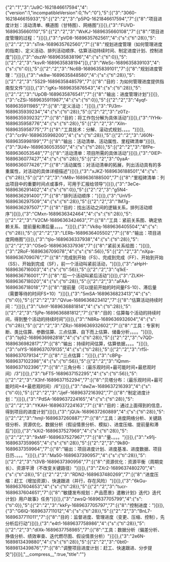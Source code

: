 {"2":"1","3":"Ju9C-1621846617594","4":{"version":1,"incompatibleVersion":0,"fv":"0"},"5":[{"3":"3060-1621846615933","5":[{"2":"2","3":"p5PQ-1621846617594","7":[{"8":"项目进度计划：活动清单、横道图（甘特图）、网络图"}]}]},{"3":"FUVD-1689635660110","5":[{"2":"2","3":"WxKJ-1689635660108","7":[{"8":"项目进度管理的过程："}]}]},{"3":"pVD8-1689635762561","4":{"s":{"ti":28}},"5":[{"2":"2","3":"sTnk-1689635762560","7":[{"8":"规划进度管理（如何管理进度的指南）、定义活动、排列活动顺序、估算活动持续时间、制定进度计划、控制进度"}]}]},{"3":"dszW-1689635838196","4":{"s":{"ti":0}},"5":[{"2":"2","3":"ksvR-1689635838194"}]},{"3":"WeSc-1689635839103","4":{"s":{"ti":0}},"5":[{"2":"2","3":"Nc6B-1689635839101","7":[{"8":"规划进度管理："}]}]},{"3":"vk8w-1689635848580","4":{"s":{"ti":28}},"5":[{"2":"2","3":"5S29-1689635848579","7":[{"8":"目的：为如何管理进度提供指南型文件"}]}]},{"3":"igKs-1689635876543","4":{"s":{"ti":28}},"5":[{"2":"2","3":"UpOB-1689635876541","7":[{"8":"输出：进度管理计划"}]}]},{"3":"cZSi-1689635911987","4":{"s":{"ti":0}},"5":[{"2":"2","3":"4yqf-1689635911985","7":[{"8":"定义活动："}]}]},{"3":"PJ3m-1689635939234","4":{"s":{"ti":28}},"5":[{"2":"2","3":"z0Tz-1689635939232","7":[{"8":"目的：将工作包分解为具体活动"}]}]},{"3":"IYHk-1689635958776","4":{"s":{"ti":28}},"5":[{"2":"2","3":"Xiln-1689635958775","7":[{"8":"工具技术：分解、滚动式规划、。。。"}]}]},{"3":"cr9V-1689635998200","4":{"s":{"ti":28}},"5":[{"2":"2","3":"J60N-1689635998199","7":[{"8":"输出：活动清单、活动属性、里程碑清单"}]}]},{"3":"3U4v-1689636053550","4":{"s":{"ti":28}},"5":[{"2":"2","3":"BfPe-1689636053548","7":[{"8":"活动清单：项目所需的具体活动"}]}]},{"3":"0lEP-1689636077427","4":{"s":{"ti":28}},"5":[{"2":"2","3":"0yaA-1689636077426","7":[{"8":"活动属性：对活动清单的拓展，列出活动具有的多重属性，对活动的具体详细描述"}]}]},{"3":"xJKZ-1689636188501","4":{"s":{"ti":28}},"5":[{"2":"2","3":"rM8v-1689636188500","7":[{"8":"里程碑清单：列出项目中的重要时间点或事件，可用于汇报给领导"}]}]},{"3":"3eCe-1689636291402","4":{"s":{"ti":0}},"5":[{"2":"2","3":"g5N4-1689636291400","7":[{"8":"排列活动顺序："}]}]},{"3":"UnV5-1689636297509","4":{"s":{"ti":28}},"5":[{"2":"2","3":"1M7g-1689636297507","7":[{"8":"目的：找出活动之间的逻辑关系，排列活动顺序"}]}]},{"3":"CMxn-1689636342464","4":{"s":{"ti":28}},"5":[{"2":"2","3":"V2CM-1689636342463","7":[{"8":"工具：紧前关系图、确定依赖关系、提前量和滞后量，。。。"}]}]},{"3":"Vk8q-1689636405504","4":{"s":{"ti":28}},"5":[{"2":"2","3":"LERb-1689636405502","7":[{"8":"输出：项目进度网络图"}]}]},{"3":"tjlo-1689636337938","4":{"s":{"ti":28}},"5":[{"2":"2","3":"OSeG-1689636337936","7":[{"8":"紧前关系绘图："}]}]},{"3":"2RoF-1689636709078","4":{"s":{"ti":56}},"5":[{"2":"2","3":"nXpa-1689636709076","7":[{"8":"完成到开始（FS）、完成到完成（FF）、开始到开始（SS）、开始到完成（SF），前一个活动叫紧前活动，"}]}]},{"3":"aHpH-1689636716003","4":{"s":{"ti":56}},"5":[{"2":"2","3":"q1kE-1689636716001","7":[{"8":"后一个活动叫紧后活动"}]}]},{"3":"ZLKH-1689636718020","4":{"s":{"ti":28}},"5":[{"2":"2","3":"aFAA-1689636718018","7":[{"8":"提前量（可以提前开始的时间量FS-10）、滞后量（需要等待的时间FS+10）"}]}]},{"3":"5mSA-1689636823413","4":{"s":{"ti":0}},"5":[{"2":"2","3":"QVue-1689636823412","7":[{"8":"估算活动持续时间："}]}]},{"3":"UInY-1689636881814","4":{"s":{"ti":28}},"5":[{"2":"2","3":"5jPe-1689636881812","7":[{"8":"目的：估算每个活动的持续时间，得到整个活动的持续时间"}]}]},{"3":"N8Ra-1689636932604","4":{"s":{"ti":28}},"5":[{"2":"2","3":"ZRzi-1689636932602","7":[{"8":"工具：专家判断、类比估算、参数估算、三点估算、自下而上估算、储备分析，。。。"}]}]},{"3":"bj62-1689636982818","4":{"s":{"ti":28}},"5":[{"2":"2","3":"v7QD-1689636982817","7":[{"8":"输出：持续时间估算，估算依据，。。。"}]}]},{"3":"olYS-1689637079135","4":{"s":{"ti":28}},"5":[{"2":"2","3":"rf5i-1689637079134","7":[{"8":"三点估算："}]}]},{"3":"cBPg-1689637102398","4":{"s":{"ti":56}},"5":[{"2":"2","3":"lQmm-1689637102396","7":[{"8":"三角分布：（最乐观时间+最可能时间+最悲观时间）/3"}]}]},{"3":"bFT5-1689637152295","4":{"s":{"ti":56}},"5":[{"2":"2","3":"X3hf-1689637152294","7":[{"8":"贝塔分布：（最乐观时间+最可能时间*4+最悲观时间）/6"}]}]},{"3":"dwZw-1689637216393","4":{"s":{"ti":0}},"5":[{"2":"2","3":"JjeF-1689637216392","7":[{"8":"制定进度计划："}]}]},{"3":"PdSA-1689637224165","4":{"s":{"ti":28}},"5":[{"2":"2","3":"YKAH-1689637224163","7":[{"8":"目的：通过上面得到的信息，得到项目的进度计划"}]}]},{"3":"jQUk-1689637260889","4":{"s":{"ti":28}},"5":[{"2":"2","3":"hmjI-1689637260887","7":[{"8":"工具：进度网络分析、关键路径分析、资源优化、数据分析（假设情景分析、模拟）、进度压缩、提前量和滞后"}]}]},{"3":"kXi2-1689637527969","4":{"s":{"ti":28}},"5":[{"2":"2","3":"9xMF-1689637527967","7":[{"8":"量、。。。"}]}]},{"3":"x91j-1689637359965","4":{"s":{"ti":28}},"5":[{"2":"2","3":"9k80-1689637359964","7":[{"8":"输出：项目进度计划、进度基准、进度数据、项目日历、。。。"}]}]},{"3":"Ma50-1689637390957","4":{"s":{"ti":28}},"5":[{"2":"2","3":"t3VB-1689637390956","7":[{"8":"资源优化：资源平衡（周期变长）、资源平滑（不改变关键路径）"}]}]},{"3":"ZXr2-1689637480270","4":{"s":{"ti":28}},"5":[{"2":"2","3":"RDN2-1689637480269","7":[{"8":"进度压缩：赶工（增加资源）、快速跟进（并行，存在风险）"}]}]},{"3":"6kGu-1689637604653","4":{"s":{"ti":28}},"5":[{"2":"2","3":"tucr-1689637604651","7":[{"8":"敏捷发布规划：产品愿景》遣散计划》迭代》迭代计划》用户故事》任务"}]}]},{"3":"zwsQ-1689637705799","4":{"s":{"ti":0}},"5":[{"2":"2","3":"kkFy-1689637705797","7":[{"8":"控制进度："}]}]},{"3":"G6IQ-1689637711012","4":{"s":{"ti":28}},"5":[{"2":"2","3":"BnL7-1689637711011","7":[{"8":"目的：监督进度、管理进度（变更、压缩、控制），先分析后行动"}]}]},{"3":"e4t1-1689637758986","4":{"s":{"ti":28}},"5":[{"2":"2","3":"dIXk-1689637758985","7":[{"8":"工具：数据分析（偏差分析、挣值分析、绩效审查、迭代燃尽图、假设情景分析）"}]}]},{"3":"2e6N-1689813439880","4":{"s":{"ti":28}},"5":[{"2":"2","3":"0bt0-1689813439876","7":[{"8":"调整项目进度计划：赶工、快速跟进、分步提交"}]}]}],"\_\_compress\_\_":true,"title":""}